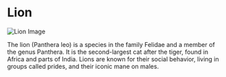 # Lion

![Lion Image](https://upload.wikimedia.org/wikipedia/commons/7/73/Lion_waiting_in_Namibia.jpg)

The lion (Panthera leo) is a species in the family Felidae and a member of the genus Panthera. It is the second-largest cat after the tiger, found in Africa and parts of India. Lions are known for their social behavior, living in groups called prides, and their iconic mane on males.